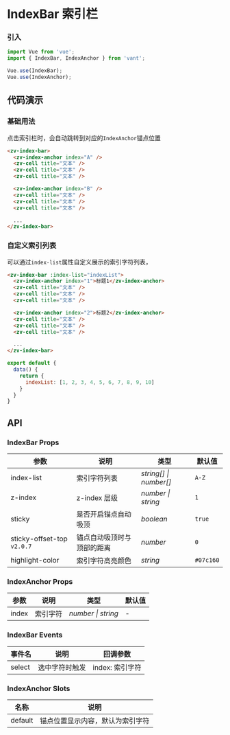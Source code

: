 # IndexBar 索引栏

### 引入

```js
import Vue from 'vue';
import { IndexBar, IndexAnchor } from 'vant';

Vue.use(IndexBar);
Vue.use(IndexAnchor);
```

## 代码演示

### 基础用法

点击索引栏时，会自动跳转到对应的`IndexAnchor`锚点位置

```html
<zv-index-bar>
  <zv-index-anchor index="A" />
  <zv-cell title="文本" />
  <zv-cell title="文本" />
  <zv-cell title="文本" />

  <zv-index-anchor index="B" />
  <zv-cell title="文本" />
  <zv-cell title="文本" />
  <zv-cell title="文本" />

  ...
</zv-index-bar>
```

### 自定义索引列表

可以通过`index-list`属性自定义展示的索引字符列表，

```html
<zv-index-bar :index-list="indexList">
  <zv-index-anchor index="1">标题1</zv-index-anchor>
  <zv-cell title="文本" />
  <zv-cell title="文本" />
  <zv-cell title="文本" />

  <zv-index-anchor index="2">标题2</zv-index-anchor>
  <zv-cell title="文本" />
  <zv-cell title="文本" />
  <zv-cell title="文本" />

  ...
</zv-index-bar>
```

```js
export default {
  data() {
    return {
      indexList: [1, 2, 3, 4, 5, 6, 7, 8, 9, 10]
    }
  }
}
```

## API

### IndexBar Props

| 参数 | 说明 | 类型 | 默认值 |
|------|------|------|------|
| index-list | 索引字符列表 | *string[] \| number[]* | `A-Z` |
| z-index | z-index 层级 | *number \| string* | `1` |
| sticky | 是否开启锚点自动吸顶 | *boolean* | `true` |
| sticky-offset-top `v2.0.7` | 锚点自动吸顶时与顶部的距离 | *number* | `0` |
| highlight-color | 索引字符高亮颜色 | *string* | `#07c160` |

### IndexAnchor Props

| 参数 | 说明 | 类型 | 默认值 |
|------|------|------|------|
| index | 索引字符 | *number \| string* | - |

### IndexBar Events

| 事件名 | 说明 | 回调参数 |
|------|------|------|
| select | 选中字符时触发 | index: 索引字符 |

### IndexAnchor Slots

| 名称 | 说明 |
|------|------|
| default | 锚点位置显示内容，默认为索引字符 |
